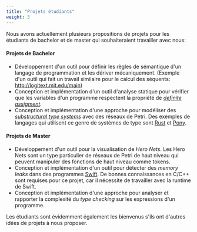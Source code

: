 ```yaml
---
title: "Projets étudiants"
weight: 3
---
```


Nous avons actuellement plusieurs propositions de projets pour les étudiants de bachelor et de master qui souhaiteraient travailler avec nous:

#### Projets de Bachelor

* Développement d'un outil pour définir les règles de sémantique d'un langage de programmation et les dériver mécaniquement. (Exemple d'un outil qui fait un travail similaire pour le calcul des séquents: http://logitext.mit.edu/main)
* Conception et implémentation d'un outil d'analyse statique pour vérifier que les variables d'un programme respectent la propriété de [*definite assigment*](https://docs.microsoft.com/en-us/dotnet/csharp/language-reference/language-specification/variables).
* Conception et implémentation d'une approche pour modéliser des [*substructural type systems*](https://en.wikipedia.org/wiki/Substructural_type_system) avec des réseaux de Petri. Des exemples de langages qui utilisent ce genre de systèmes de type sont [Rust](https://www.rust-lang.org/fr) et [Pony](https://www.ponylang.io/).

#### Projets de Master

* Développement d'un outil pour la visualisation de *Hero Nets*. Les Hero Nets sont un type particulier de réseaux de Petri de haut niveau qui peuvent manipuler des fonctions de haut niveau comme tokens.
* Conception et implémentation d'un outil pour détecter des *memory leaks* dans des programmes [Swift](https://swift.org/). De bonnes connaissances en C/C++ sont requises pour ce projet, car il nécessite de travailler avec la runtime de Swift.
* Conception et implémentation d'une approche pour analyser et rapporter la complexité du *type checking* sur les expressions d'un programme.

Les étudiants sont évidemment également les bienvenus s'ils ont d'autres idées de projets à nous proposer.

